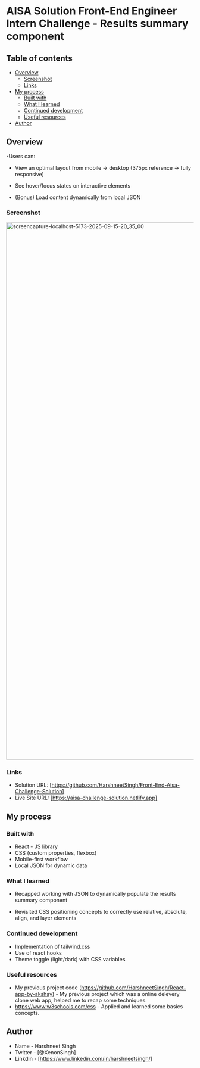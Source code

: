 # AISA Solution Front-End Engineer Intern Challenge - Results summary component

## Table of contents

- [Overview](#overview)
  - [Screenshot](#screenshot)
  - [Links](#links)
- [My process](#my-process)
  - [Built with](#built-with)
  - [What I learned](#what-i-learned)
  - [Continued development](#continued-development)
  - [Useful resources](#useful-resources)
- [Author](#author)


## Overview
-Users can:

  - View an optimal layout from mobile → desktop (375px reference → fully responsive)

  - See hover/focus states on interactive elements

  - (Bonus) Load content dynamically from local JSON

### Screenshot

<img width="2704" height="1444" alt="screencapture-localhost-5173-2025-09-15-20_35_00" src="https://github.com/user-attachments/assets/d630fe02-c451-4b39-aacb-1dbc2456c2d9" />

### Links

- Solution URL: [https://github.com/HarshneetSingh/Front-End-Aisa-Challenge-Solution]
- Live Site URL: [https://aisa-challenge-solution.netlify.app]

## My process

### Built with

- [React](https://reactjs.org/) - JS library
- CSS (custom properties, flexbox)
- Mobile-first workflow
- Local JSON for dynamic data

### What I learned

- Recapped working with JSON to dynamically populate the results summary component

- Revisited CSS positioning concepts to correctly use relative, absolute, align, and layer elements

### Continued development
- Implementation of tailwind.css
- Use of react hooks
- Theme toggle (light/dark) with CSS variables

### Useful resources

- My previous project code (https://github.com/HarshneetSingh/React-app-by-akshay) - My previous project which was a online delevery clone web app, helped me to recap some techniques. 
- https://www.w3schools.com/css - Applied and learned some basics concepts.

## Author

- Name - Harshneet Singh
- Twitter - [@XenonSingh]
- Linkdin - [https://www.linkedin.com/in/harshneetsingh/]
